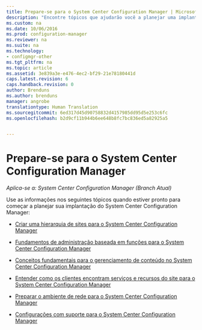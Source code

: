 ```yaml
---
title: Prepare-se para o System Center Configuration Manager | Microsoft Docs
description: "Encontre tópicos que ajudarão você a planejar uma implantação do System Center Configuration Manager."
ms.custom: na
ms.date: 10/06/2016
ms.prod: configuration-manager
ms.reviewer: na
ms.suite: na
ms.technology:
- configmgr-other
ms.tgt_pltfrm: na
ms.topic: article
ms.assetid: 3e839a3e-e476-4ec2-bf29-21e78180441d
caps.latest.revision: 6
caps.handback.revision: 0
author: Brenduns
ms.author: brenduns
manager: angrobe
translationtype: Human Translation
ms.sourcegitcommit: 6ed317d45d90758832d4157985dd95d5e253c6fc
ms.openlocfilehash: b2d9cf11b944b6ee648b8fc7bc836ed5a82925a5


---
```

# <a name="get-ready-for-system-center-configuration-manager"></a>Prepare-se para o System Center Configuration Manager

*Aplica-se a: System Center Configuration Manager (Branch Atual)*

Use as informações nos seguintes tópicos quando estiver pronto para começar a planejar sua implantação do System Center Configuration Manager:  


  -   [Criar uma hierarquia de sites para o System Center Configuration Manager](../../core/plan-design/hierarchy/design-a-hierarchy-of-sites.md)  

  -   [Fundamentos de administração baseada em funções para o System Center Configuration Manager](../../core/understand/fundamentals-of-role-based-administration.md)  

  -   [Conceitos fundamentais para o gerenciamento de conteúdo no System Center Configuration Manager](../../core/plan-design/hierarchy/fundamental-concepts-for-content-management.md)  

  -   [Entender como os clientes encontram serviços e recursos do site para o System Center Configuration Manager](../../core/plan-design/hierarchy/understand-how-clients-find-site-resources-and-services.md)  

-   [Preparar o ambiente de rede para o System Center Configuration Manager](/sccm/core/plan-design/network/configure-firewalls-ports-domains)  

-   [Configurações com suporte para o System Center Configuration Manager](../../core/plan-design/configs/supported-configurations.md)  



<!--HONumber=Dec16_HO3-->


